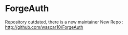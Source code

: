 ForgeAuth
=========

Repository outdated, there is a new maintainer
New Repo :  http://github.com/wascar10/ForgeAuth